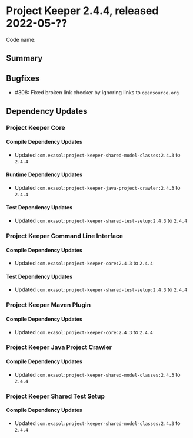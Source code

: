 # Project Keeper 2.4.4, released 2022-05-??

Code name:

## Summary

## Bugfixes

* #308: Fixed broken link checker by ignoring links to `opensource.org`

## Dependency Updates

### Project Keeper Core

#### Compile Dependency Updates

* Updated `com.exasol:project-keeper-shared-model-classes:2.4.3` to `2.4.4`

#### Runtime Dependency Updates

* Updated `com.exasol:project-keeper-java-project-crawler:2.4.3` to `2.4.4`

#### Test Dependency Updates

* Updated `com.exasol:project-keeper-shared-test-setup:2.4.3` to `2.4.4`

### Project Keeper Command Line Interface

#### Compile Dependency Updates

* Updated `com.exasol:project-keeper-core:2.4.3` to `2.4.4`

#### Test Dependency Updates

* Updated `com.exasol:project-keeper-shared-test-setup:2.4.3` to `2.4.4`

### Project Keeper Maven Plugin

#### Compile Dependency Updates

* Updated `com.exasol:project-keeper-core:2.4.3` to `2.4.4`

### Project Keeper Java Project Crawler

#### Compile Dependency Updates

* Updated `com.exasol:project-keeper-shared-model-classes:2.4.3` to `2.4.4`

### Project Keeper Shared Test Setup

#### Compile Dependency Updates

* Updated `com.exasol:project-keeper-shared-model-classes:2.4.3` to `2.4.4`
